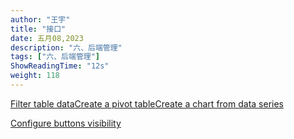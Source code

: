 ```yaml
---
author: "王宇"
title: "接口"
date: 五月08,2023
description: "六、后端管理"
tags: ["六、后端管理"]
ShowReadingTime: "12s"
weight: 118
---
```

[Filter table data](#)[Create a pivot table](#)[Create a chart from data series](#)

[Configure buttons visibility](/users/tfac-settings.action)